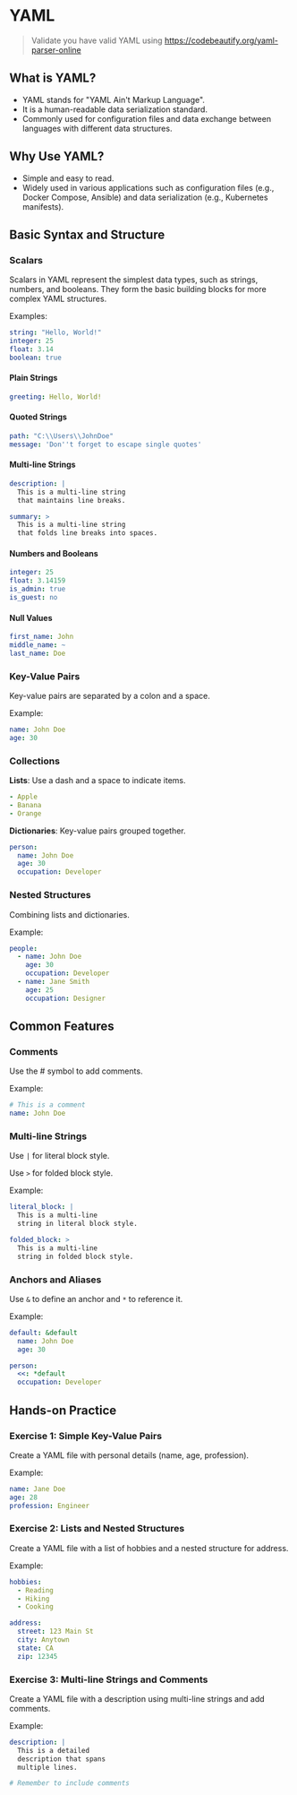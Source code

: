 # YAML

> Validate you have valid YAML using https://codebeautify.org/yaml-parser-online

## What is YAML?

- YAML stands for "YAML Ain't Markup Language".
- It is a human-readable data serialization standard.
- Commonly used for configuration files and data exchange between languages with different data structures.

## Why Use YAML?

- Simple and easy to read.
- Widely used in various applications such as configuration files (e.g., Docker Compose, Ansible) and data serialization (e.g., Kubernetes manifests).


## Basic Syntax and Structure 

### Scalars

Scalars in YAML represent the simplest data types, such as strings, numbers, and booleans. They form the basic building blocks for more complex YAML structures.

Examples:

```yaml
string: "Hello, World!"
integer: 25
float: 3.14
boolean: true
```

#### Plain Strings

```yaml
greeting: Hello, World!
```

#### Quoted Strings

```yaml
path: "C:\\Users\\JohnDoe"
message: 'Don''t forget to escape single quotes'
```

#### Multi-line Strings

```yaml
description: |
  This is a multi-line string
  that maintains line breaks.

summary: >
  This is a multi-line string
  that folds line breaks into spaces.
  ```

#### Numbers and Booleans

```yaml
integer: 25
float: 3.14159
is_admin: true
is_guest: no
```

#### Null Values

```yaml
first_name: John
middle_name: ~
last_name: Doe
```

### Key-Value Pairs

Key-value pairs are separated by a colon and a space.

Example:

```yaml
name: John Doe
age: 30
```

### Collections

**Lists**: Use a dash and a space to indicate items.

```yaml
- Apple
- Banana
- Orange
```

**Dictionaries**: Key-value pairs grouped together.

```yaml
person:
  name: John Doe
  age: 30
  occupation: Developer
```

### Nested Structures

Combining lists and dictionaries.

Example:

```yaml
people:
  - name: John Doe
    age: 30
    occupation: Developer
  - name: Jane Smith
    age: 25
    occupation: Designer
```

## Common Features

### Comments

Use the # symbol to add comments.

Example:
```yaml
# This is a comment
name: John Doe
```

### Multi-line Strings

Use `|` for literal block style.

Use `>` for folded block style.

Example:

```yaml
literal_block: |
  This is a multi-line
  string in literal block style.

folded_block: >
  This is a multi-line
  string in folded block style.
```

### Anchors and Aliases

Use `&` to define an anchor and `*` to reference it.

Example:

```yaml
default: &default
  name: John Doe
  age: 30

person:
  <<: *default
  occupation: Developer
  ```


## Hands-on Practice 

### Exercise 1: Simple Key-Value Pairs

Create a YAML file with personal details (name, age, profession).

Example:
```yaml
name: Jane Doe
age: 28
profession: Engineer
```
### Exercise 2: Lists and Nested Structures

Create a YAML file with a list of hobbies and a nested structure for address.

Example:
```yaml
hobbies:
  - Reading
  - Hiking
  - Cooking

address:
  street: 123 Main St
  city: Anytown
  state: CA
  zip: 12345
  ```

### Exercise 3: Multi-line Strings and Comments

Create a YAML file with a description using multi-line strings and add comments.

Example:
```yaml
description: |
  This is a detailed
  description that spans
  multiple lines.

# Remember to include comments
```